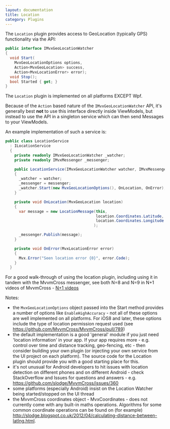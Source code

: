 ```yaml
---
layout: documentation
title: Location
category: Plugins
---
```

The `Location` plugin provides access to GeoLocation (typically GPS) functionality via the API:
```c# 
public interface IMvxGeoLocationWatcher
{
  void Start(
    MvxGeoLocationOptions options, 
    Action<MvxGeoLocation> success, 
    Action<MvxLocationError> error);
  void Stop();
  bool Started { get; }
}
```
The `Location` plugin is implemented on all platforms EXCEPT Wpf.

Because of the `Action` based nature of the `IMvxGeoLocationWatcher` API, it's generally best **not** to use this interface directly inside ViewModels, but instead to use the API in a singleton service which can then send Messages to your ViewModels.

An example implementation of such a service is:
```c# 
public class LocationService
  : ILocationService
  {
    private readonly IMvxGeoLocationWatcher _watcher;
    private readonly IMvxMessenger _messenger;

    public LocationService(IMvxGeoLocationWatcher watcher, IMvxMessenger messenger)
    {
      _watcher = watcher;
      _messenger = messenger;
      _watcher.Start(new MvxGeoLocationOptions(), OnLocation, OnError);
    }

    private void OnLocation(MvxGeoLocation location)
    {
      var message = new LocationMessage(this,
                                        location.Coordinates.Latitude,
                                        location.Coordinates.Longitude
                                       );

      _messenger.Publish(message);
    }

    private void OnError(MvxLocationError error)
    {
      Mvx.Error("Seen location error {0}", error.Code);
    }
  }
```
For a good walk-through of using the location plugin, including using it in tandem with the MvvmCross messenger, see both N=8 and N=9 in N+1 videos of MvvmCross - [N+1 videos](https://github.com/slodge/MvvmCross/wiki/N-1-Videos-Of-MvvmCross)

Notes:

- the `MvxGeoLocationOptions` object passed into the Start method provides a number of options like `EnableHighAccuracy` - not all of these options are well implemented on all platforms. For iOS8 and later, these options include the type of location permission request used (see https://github.com/MvvmCross/MvvmCross/pull/789)
- the default implementation is a good 'general' module if you just need 'location information' in your app. If your app requires more - e.g. control over time and distance tracking, geo-fencing, etc - then consider building your own plugin (or injecting your own service from the UI project on each platform). The source code for the Location plugin should provide you with a good starting place for this.
- it's not unusual for Android developers to hit issues with location detection on different phones and on different Android - check StackOverflow and Issues for questions and answers - e.g. https://github.com/slodge/MvvmCross/issues/360
- some platforms (especially Android) insist on the Location Watcher being started/stopped on the UI thread
- the MvvmCross coordinates object - MvxCoordinates - does not currently come with any built-in maths operations. Algorithms for some common coordinate operations can be found on (for example) http://slodge.blogspot.co.uk/2012/04/calculating-distance-between-latlng.html.